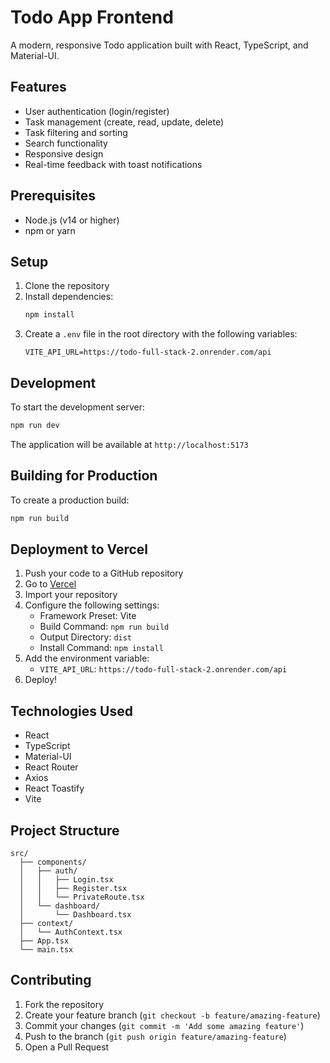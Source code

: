 # Todo App Frontend

A modern, responsive Todo application built with React, TypeScript, and Material-UI.

## Features

- User authentication (login/register)
- Task management (create, read, update, delete)
- Task filtering and sorting
- Search functionality
- Responsive design
- Real-time feedback with toast notifications

## Prerequisites

- Node.js (v14 or higher)
- npm or yarn

## Setup

1. Clone the repository
2. Install dependencies:
   ```bash
   npm install
   ```
3. Create a `.env` file in the root directory with the following variables:
   ```
   VITE_API_URL=https://todo-full-stack-2.onrender.com/api
   ```

## Development

To start the development server:

```bash
npm run dev
```

The application will be available at `http://localhost:5173`

## Building for Production

To create a production build:

```bash
npm run build
```

## Deployment to Vercel

1. Push your code to a GitHub repository
2. Go to [Vercel](https://vercel.com)
3. Import your repository
4. Configure the following settings:
   - Framework Preset: Vite
   - Build Command: `npm run build`
   - Output Directory: `dist`
   - Install Command: `npm install`
5. Add the environment variable:
   - `VITE_API_URL`: `https://todo-full-stack-2.onrender.com/api`
6. Deploy!

## Technologies Used

- React
- TypeScript
- Material-UI
- React Router
- Axios
- React Toastify
- Vite

## Project Structure

```
src/
  ├── components/
  │   ├── auth/
  │   │   ├── Login.tsx
  │   │   ├── Register.tsx
  │   │   └── PrivateRoute.tsx
  │   └── dashboard/
  │       └── Dashboard.tsx
  ├── context/
  │   └── AuthContext.tsx
  ├── App.tsx
  └── main.tsx
```

## Contributing

1. Fork the repository
2. Create your feature branch (`git checkout -b feature/amazing-feature`)
3. Commit your changes (`git commit -m 'Add some amazing feature'`)
4. Push to the branch (`git push origin feature/amazing-feature`)
5. Open a Pull Request 
